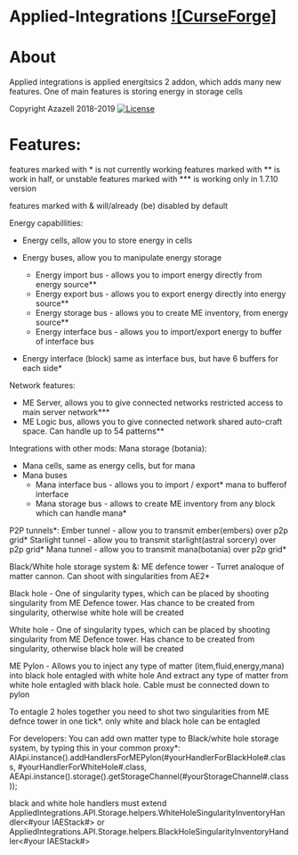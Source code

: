 # Applied-Integrations [![CurseForge]](https://minecraft.curseforge.com/projects/applied-integrations)

# About
Applied integrations is applied energitsics 2 addon, which adds many new features. One of main features is storing energy in storage cells

Copyright Azazell 2018-2019
[![License](https://img.shields.io/badge/License-MIT-red.svg?style=flat-square)](http://opensource.org/licenses/MIT)

# Features:
features marked with * is not currently working
features marked with ** is work in half, or unstable
features marked with *** is working only in 1.7.10 version

features marked with & will/already (be) disabled by default

Energy capabillities:
- Energy cells, allow you to store energy in cells
- Energy buses, allow you to manipulate energy storage
	- Energy import bus - allows you to import energy directly from energy source**
	- Energy export bus - allows you to export energy directly into energy source**
	- Energy storage bus - allows you to create ME inventory, from energy source**
	- Energy interface bus - allows you to import/export energy to buffer of interface bus
	
- Energy interface (block) same as interface bus, but have 6 buffers for each side*

Network features:
- ME Server, allows you to give connected networks restricted access to main server network***
- ME Logic bus, allows you to give connected network shared auto-craft space. Can handle up to 54 patterns**

Integrations with other mods:
Mana storage (botania):
- Mana cells, same as energy cells, but for mana
- Mana buses
	- Mana interface bus - allows you to import / export* mana to bufferof interface
	- Mana storage bus - allows to create ME inventory from any block which can handle mana*

P2P tunnels*:
Ember tunnel - allow you to transmit ember(embers) over p2p grid*
Starlight tunnel - allow you to transmit starlight(astral sorcery) over p2p grid*
Mana tunnel - allow you to transmit mana(botania) over p2p grid*

Black/White hole storage system &:
ME defence tower - Turret analoque of matter cannon. Can shoot with singularities from AE2*

Black hole - One of singularity types, which can be placed by shooting singularity from ME Defence tower. Has <not picked yet> chance to be created from singularity, otherwise white hole will be created

White hole - One of singularity types, which can be placed by shooting singularity from ME Defence tower. Has <not picked yet> chance to be created from singularity, otherwise black hole will be created

ME Pylon - Allows you to inject any type of matter (item,fluid,energy,mana) into black hole entagled with white hole
						And extract any type of matter from white hole entagled with black hole.
						Cable must be connected down to pylon
						
To entagle 2 holes together you need to shot two singularities from ME defnce tower in one tick*.
only white and black hole can be entagled

For developers:
 You can add own matter type to Black/white hole storage system, by typing this in your common proxy*:
 AIApi.instance().addHandlersForMEPylon(#yourHandlerForBlackHole#.class, #yourHandlerForWhiteHole#.class, AEApi.instance().storage().getStorageChannel(#yourStorageChannel#.class));
 
 black and white hole handlers must extend
 AppliedIntegrations.API.Storage.helpers.WhiteHoleSingularityInventoryHandler<#your IAEStack#>
 or
 AppliedIntegrations.API.Storage.helpers.BlackHoleSingularityInventoryHandler<#your IAEStack#>

